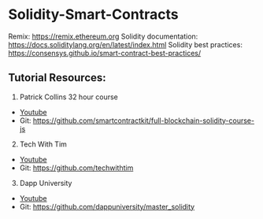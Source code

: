 # Solidity-Smart-Contracts

Remix: https://remix.ethereum.org
Solidity documentation: https://docs.soliditylang.org/en/latest/index.html
Solidity best practices: https://consensys.github.io/smart-contract-best-practices/

## Tutorial Resources:

1. Patrick Collins 32 hour course   
  - [Youtube](https://www.youtube.com/watch?v=gyMwXuJrbJQ&list=PLQj6KMbjsRt7ft3xEtU8WhkK5-TsxDplY&t=12715s)   
  - Git: https://github.com/smartcontractkit/full-blockchain-solidity-course-js
  
 2. Tech With Tim   
  - [Youtube](https://www.youtube.com/watch?v=vwBxc8qfei8)     
  - Git: https://github.com/techwithtim

3. Dapp University   
  - [Youtube](https://www.youtube.com/watch?v=EhPeHeoKF88&list=PLQj6KMbjsRt7ft3xEtU8WhkK5-TsxDplY&t=5131s)     
  - Git: https://github.com/dappuniversity/master_solidity
  

